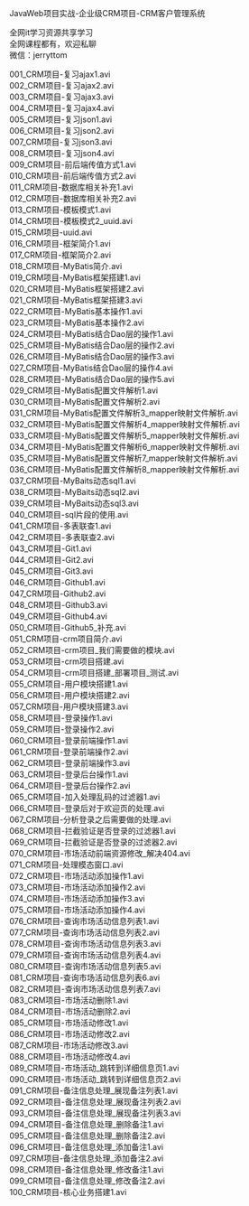 JavaWeb项目实战-企业级CRM项目-CRM客户管理系统

全网it学习资源共享学习<br>全网课程都有，欢迎私聊<br>微信：jerryttom<br>

001_CRM项目-复习ajax1.avi<br> 002_CRM项目-复习ajax2.avi<br> 003_CRM项目-复习ajax3.avi<br> 004_CRM项目-复习ajax4.avi<br> 005_CRM项目-复习json1.avi<br> 006_CRM项目-复习json2.avi<br> 007_CRM项目-复习json3.avi<br> 008_CRM项目-复习json4.avi<br> 009_CRM项目-前后端传值方式1.avi<br> 010_CRM项目-前后端传值方式2.avi<br> 011_CRM项目-数据库相关补充1.avi<br> 012_CRM项目-数据库相关补充2.avi<br> 013_CRM项目-模板模式1.avi<br> 014_CRM项目-模板模式2_uuid.avi<br> 015_CRM项目-uuid.avi<br> 016_CRM项目-框架简介1.avi<br> 017_CRM项目-框架简介2.avi<br> 018_CRM项目-MyBatis简介.avi<br> 019_CRM项目-MyBatis框架搭建1.avi<br> 020_CRM项目-MyBatis框架搭建2.avi<br> 021_CRM项目-MyBatis框架搭建3.avi<br> 022_CRM项目-MyBatis基本操作1.avi<br> 023_CRM项目-MyBatis基本操作2.avi<br> 024_CRM项目-MyBatis结合Dao层的操作1.avi<br> 025_CRM项目-MyBatis结合Dao层的操作2.avi<br> 026_CRM项目-MyBatis结合Dao层的操作3.avi<br> 027_CRM项目-MyBatis结合Dao层的操作4.avi<br> 028_CRM项目-MyBatis结合Dao层的操作5.avi<br> 029_CRM项目-MyBatis配置文件解析1.avi<br> 030_CRM项目-MyBatis配置文件解析2.avi<br> 031_CRM项目-MyBatis配置文件解析3_mapper映射文件解析.avi<br> 032_CRM项目-MyBatis配置文件解析4_mapper映射文件解析.avi<br> 033_CRM项目-MyBatis配置文件解析5_mapper映射文件解析.avi<br> 034_CRM项目-MyBatis配置文件解析6_mapper映射文件解析.avi<br> 035_CRM项目-MyBatis配置文件解析7_mapper映射文件解析.avi<br> 036_CRM项目-MyBatis配置文件解析8_mapper映射文件解析.avi<br> 037_CRM项目-MyBaits动态sql1.avi<br> 038_CRM项目-MyBaits动态sql2.avi<br> 039_CRM项目-MyBaits动态sql3.avi<br> 040_CRM项目-sql片段的使用.avi<br> 041_CRM项目-多表联查1.avi<br> 042_CRM项目-多表联查2.avi<br> 043_CRM项目-Git1.avi<br> 044_CRM项目-Git2.avi<br> 045_CRM项目-Git3.avi<br> 046_CRM项目-Github1.avi<br> 047_CRM项目-Github2.avi<br> 048_CRM项目-Github3.avi<br> 049_CRM项目-Github4.avi<br> 050_CRM项目-Github5_补充.avi<br> 051_CRM项目-crm项目简介.avi<br> 052_CRM项目-crm项目_我们需要做的模块.avi<br> 053_CRM项目-crm项目搭建.avi<br> 054_CRM项目-crm项目搭建_部署项目_测试.avi<br> 055_CRM项目-用户模块搭建1.avi<br> 056_CRM项目-用户模块搭建2.avi<br> 057_CRM项目-用户模块搭建3.avi<br> 058_CRM项目-登录操作1.avi<br> 059_CRM项目-登录操作2.avi<br> 060_CRM项目-登录前端操作1.avi<br> 061_CRM项目-登录前端操作2.avi<br> 062_CRM项目-登录前端操作3.avi<br> 063_CRM项目-登录后台操作1.avi<br> 064_CRM项目-登录后台操作2.avi<br> 065_CRM项目-加入处理乱码的过滤器1.avi<br> 066_CRM项目-登录后对于欢迎页的处理.avi<br> 067_CRM项目-分析登录之后需要做的处理.avi<br> 068_CRM项目-拦截验证是否登录的过滤器1.avi<br> 069_CRM项目-拦截验证是否登录的过滤器2.avi<br> 070_CRM项目-市场活动前端资源修改_解决404.avi<br> 071_CRM项目-处理模态窗口.avi<br> 072_CRM项目-市场活动添加操作1.avi<br> 073_CRM项目-市场活动添加操作2.avi<br> 074_CRM项目-市场活动添加操作3.avi<br> 075_CRM项目-市场活动添加操作4.avi<br> 076_CRM项目-查询市场活动信息列表1.avi<br> 077_CRM项目-查询市场活动信息列表2.avi<br> 078_CRM项目-查询市场活动信息列表3.avi<br> 079_CRM项目-查询市场活动信息列表4.avi<br> 080_CRM项目-查询市场活动信息列表5.avi<br> 081_CRM项目-查询市场活动信息列表6.avi<br> 082_CRM项目-查询市场活动信息列表7.avi<br> 083_CRM项目-市场活动删除1.avi<br> 084_CRM项目-市场活动删除2.avi<br> 085_CRM项目-市场活动修改1.avi<br> 086_CRM项目-市场活动修改2.avi<br> 087_CRM项目-市场活动修改3.avi<br> 088_CRM项目-市场活动修改4.avi<br> 089_CRM项目-市场活动_跳转到详细信息页1.avi<br> 090_CRM项目-市场活动_跳转到详细信息页2.avi<br> 091_CRM项目-备注信息处理_展现备注列表1.avi<br> 092_CRM项目-备注信息处理_展现备注列表2.avi<br> 093_CRM项目-备注信息处理_展现备注列表3.avi<br> 094_CRM项目-备注信息处理_删除备注1.avi<br> 095_CRM项目-备注信息处理_删除备注2.avi<br> 096_CRM项目-备注信息处理_添加备注1.avi<br> 097_CRM项目-备注信息处理_添加备注2.avi<br> 098_CRM项目-备注信息处理_修改备注1.avi<br> 099_CRM项目-备注信息处理_修改备注2.avi<br> 100_CRM项目-核心业务搭建1.avi